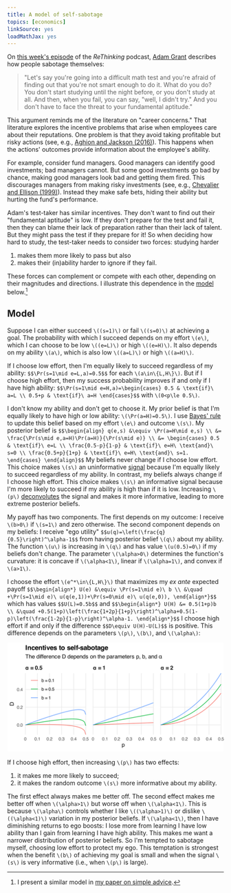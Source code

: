 ```yaml
---
title: A model of self-sabotage
topics: [economics]
linkSource: yes
loadMathJax: yes
---
```


On [this week's episode](https://www.ted.com/podcasts/malcolm-gladwell-on-the-importance-of-self-correction-transcript) of the *ReThinking* podcast, [Adam Grant](https://adamgrant.net) describes how people sabotage themselves:

> "Let's say you're going into a difficult math test and you're afraid of finding out that you're not smart enough to do it.
> What do you do?
> You don't start studying until the night before, or you don't study at all.
> And then, when you fail, you can say, "well, I didn't try."
> And you don't have to face the threat to your fundamental aptitude."

This argument reminds me of the literature on "career concerns."
That literature explores the incentive problems that arise when employees care about their reputations.
One problem is that they avoid taking profitable but risky actions (see, e.g., [Aghion and Jackson (2016)](https://doi.org/10.1257/mic.20150083)).
This happens when the actions' outcomes provide information about the employee's ability.

For example, consider fund managers.
Good managers can identify good investments; bad managers cannot.
But some good investments go bad by chance, making good managers look bad and getting them fired.
This discourages managers from making risky investments (see, e.g., [Chevalier and Ellison (1999)](https://doi.org/10.1162/003355399556034)).
Instead they make safe bets, hiding their ability but hurting the fund's performance.

Adam's test-taker has similar incentives.
They don't want to find out their "fundamental aptitude" is low.
If they don't prepare for the test and fail it, then they can blame their lack of preparation rather than their lack of talent.
But they might pass the test if they prepare for it!
So when deciding how hard to study, the test-taker needs to consider two forces: studying harder

1. makes them more likely to pass but also
2. makes their (in)ability harder to ignore if they fail.

These forces can complement or compete with each other, depending on their magnitudes and directions.
I illustrate this dependence in the [model](/blog/what-economic-model/) below.[^model]

[^model]: I present a similar model in [my paper on simple advice](/blog/why-experts-give-simple-advice).

## Model

Suppose I can either succeed `\((s=1)\)` or fail `\((s=0)\)` at achieving a goal.
The probability with which I succeed depends on my effort `\(e\)`, which I can choose to be low `\((e=L)\)` or high `\((e=H)\)`.
It also depends on my ability `\(a\)`, which is also low `\((a=L)\)` or high `\((a=H)\)`.

If I choose low effort, then I'm equally likely to succeed regardless of my ability:
`$$\Pr(s=1\mid e=L,a)=0.5$$`
for each `\(a\in\{L,H\}\)`.
But if I choose high effort, then my success probability improves if and only if I have high ability:
`$$\Pr(s=1\mid e=H,a)=\begin{cases}
0.5 & \text{if}\ a=L \\
0.5+p & \text{if}\ a=H
\end{cases}$$`
with `\(0<p\le 0.5\)`.

I don't know my ability and don't get to choose it.
My prior belief is that I'm equally likely to have high or low ability: `\(\Pr(a=H)=0.5\)`.
I use [Bayes' rule](https://en.wikipedia.org/wiki/Bayes%27_theorem) to update this belief based on my effort `\(e\)` and outcome `\(s\)`.
My posterior belief is
`$$\begin{align}
q(e,s)
&\equiv \Pr(a=H\mid e,s) \\
&= \frac{\Pr(s\mid e,a=H)\Pr(a=H)}{\Pr(s\mid e)} \\
&= \begin{cases}
0.5 & \text{if}\ e=L \\
\frac{0.5-p}{1-p} & \text{if}\ e=H\ \text{and}\ s=0 \\
\frac{0.5+p}{1+p} & \text{if}\ e=H\ \text{and}\ s=1.
\end{cases}
\end{align}$$`
My beliefs never change if I choose low effort.
This choice makes `\(s\)` an uninformative [signal](/blog/learning-noisy-signals/) because I'm equally likely to succeed regardless of my ability.
In contrast, my beliefs always change if I choose high effort.
This choice makes `\(s\)` an informative signal because I'm more likely to succeed if my ability is high than if it is low.
Increasing `\(p\)` [deconvolutes](https://en.wikipedia.org/wiki/Deconvolution) the signal and makes it more informative, leading to more extreme posterior beliefs.

My payoff has two components.
The first depends on my outcome: I receive `\(b>0\)` if `\(s=1\)` and zero otherwise.
The second component depends on my beliefs: I receive "ego utility"
`$$u(q)=\left(\frac{q}{0.5}\right)^\alpha-1$$`
from having posterior belief `\(q\)` about my ability.
The function `\(u\)` is increasing in `\(q\)` and has value `\(u(0.5)=0\)` if my beliefs don't change.
The parameter `\(\alpha>0\)` determines the function's curvature: it is concave if `\(\alpha<1\)`, linear if `\(\alpha=1\)`, and convex if `\(a>1\)`.

I choose the effort `\(e^*\in\{L,H\}\)` that maximizes my *ex ante* expected payoff
`$$\begin{align*}
U(e)
&\equiv \Pr(s=1\mid e)\ b \\
&\quad +\Pr(s=1\mid e)\ u(q(e,1))+\Pr(s=0\mid e)\ u(q(e,0)),
\end{align*}$$`
which has values
`$$U(L)=0.5b$$`
and
`$$\begin{align*}
U(H)
&= 0.5(1+p)b \\
&\quad +0.5(1+p)\left(\frac{1+2p}{1+p}\right)^\alpha+0.5(1-p)\left(\frac{1-2p}{1-p}\right)^\alpha-1.
\end{align*}$$`
I choose high effort if and only if the difference
`$$D\equiv U(H)-U(L)$$`
is positive.
This difference depends on the parameters `\(p\)`, `\(b\)`, and `\(\alpha\)`:

![](figures/plot-1.svg)

If I choose high effort, then increasing `\(p\)` has two effects:

1. it makes me more likely to succeed;
2. it makes the random outcome `\(s\)` more informative about my ability.

The first effect always makes me better off.
The second effect makes me better off when `\(\alpha>1\)` but worse off when `\(\alpha<1\)`.
This is because `\(\alpha\)` controls whether I like `\((\alpha>1)\)` or dislike `\((\alpha<1)\)` variation in my posterior beliefs.
If `\(\alpha<1\)`, then I have diminishing returns to ego boosts: I lose more from learning I have low ability than I gain from learning I have high ability.
This makes me want a narrower distribution of posterior beliefs.
So I'm tempted to sabotage myself, choosing low effort to protect my ego.
This temptation is strongest when the benefit `\(b\)` of achieving my goal is small and when the signal `\(s\)` is very informative (i.e., when `\(p\)` is large).

